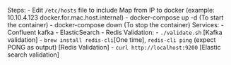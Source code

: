 Steps:
    - Edit `/etc/hosts` file to include Map from IP to docker (example: 10.10.4.123  docker.for.mac.host.internal)
    - docker-compose up -d (To start the container)
    - docker-compose down (To stop the container)
Services:
    - Confluent kafka
    - ElasticSearch
    - Redis
Validation:
    - `./validate.sh` [Kafka validation]
    - `brew install redis-cli`[One time], `redis-cli ping` (expect PONG as output) [Redis Validation]
    - `curl http://localhost:9200` [Elastic search validation]

